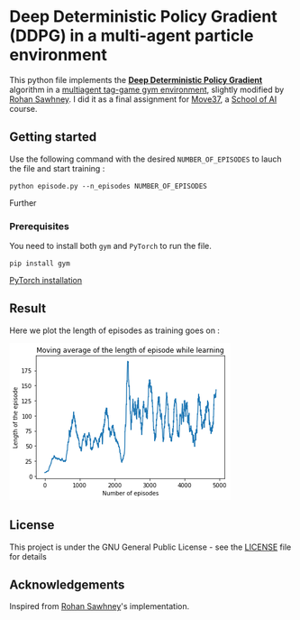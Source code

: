 # Deep Deterministic Policy Gradient (DDPG) in a multi-agent particle environment

This python file implements the [**Deep Deterministic Policy Gradient**](https://arxiv.org/abs/1509.02971) algorithm in a [multiagent tag-game gym environment](https://github.com/openai/multiagent-particle-envs), slightly modified by [Rohan Sawhney](https://github.com/rohan-sawhney/multi-agent-rl). I did it as a final assignment for [Move37](https://www.theschool.ai/courses/move-37-course/), a [School of AI](https://www.theschool.ai) course.


## Getting started

Use the following command with the desired ``NUMBER_OF_EPISODES`` to lauch the file and start training :

```
python episode.py --n_episodes NUMBER_OF_EPISODES
```

Further 


### Prerequisites

You need to install both ``gym`` and ``PyTorch`` to run the file.

```
pip install gym
```
[PyTorch installation](https://pytorch.org/get-started/locally/)


## Result

Here we plot the length of episodes as training goes on :

![alt text](https://github.com/RomDeffayet/DDPG_multi_agent/blob/master/evoltion_plot.png)


## License

This project is under the GNU General Public License - see the [LICENSE](LICENSE) file for details

## Acknowledgements

Inspired from [Rohan Sawhney](https://github.com/rohan-sawhney)'s implementation.
